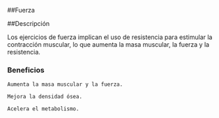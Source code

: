 ##Fuerza


##Descripción

Los ejercicios de fuerza implican el uso de resistencia para estimular la contracción muscular, lo que aumenta la masa muscular, la fuerza y la resistencia.

### Beneficios

    Aumenta la masa muscular y la fuerza.

    Mejora la densidad ósea.

    Acelera el metabolismo.

